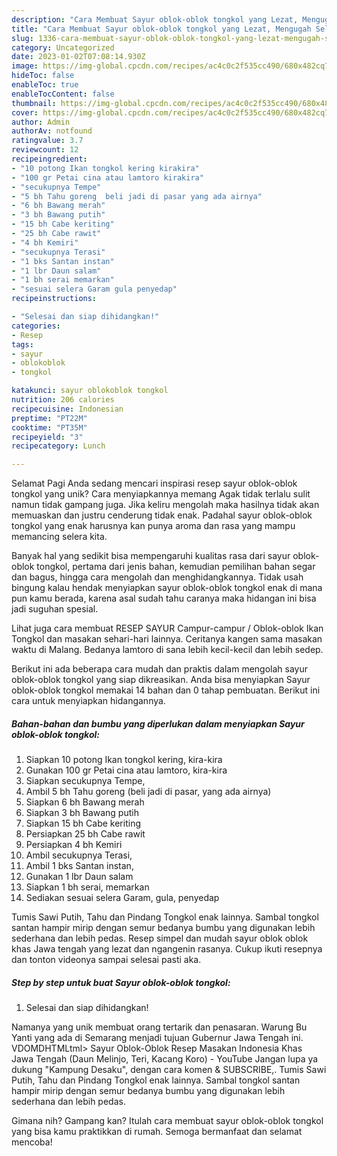 ```yaml
---
description: "Cara Membuat Sayur oblok-oblok tongkol yang Lezat, Mengugah Selera"
title: "Cara Membuat Sayur oblok-oblok tongkol yang Lezat, Mengugah Selera"
slug: 1336-cara-membuat-sayur-oblok-oblok-tongkol-yang-lezat-mengugah-selera
category: Uncategorized
date: 2023-01-02T07:08:14.930Z
image: https://img-global.cpcdn.com/recipes/ac4c0c2f535cc490/680x482cq70/sayur-oblok-oblok-tongkol-foto-resep-utama.jpg
hideToc: false
enableToc: true
enableTocContent: false
thumbnail: https://img-global.cpcdn.com/recipes/ac4c0c2f535cc490/680x482cq70/sayur-oblok-oblok-tongkol-foto-resep-utama.jpg
cover: https://img-global.cpcdn.com/recipes/ac4c0c2f535cc490/680x482cq70/sayur-oblok-oblok-tongkol-foto-resep-utama.jpg
author: Admin
authorAv: notfound
ratingvalue: 3.7
reviewcount: 12
recipeingredient:
- "10 potong Ikan tongkol kering kirakira"
- "100 gr Petai cina atau lamtoro kirakira"
- "secukupnya Tempe"
- "5 bh Tahu goreng  beli jadi di pasar yang ada airnya"
- "6 bh Bawang merah"
- "3 bh Bawang putih"
- "15 bh Cabe keriting"
- "25 bh Cabe rawit"
- "4 bh Kemiri"
- "secukupnya Terasi"
- "1 bks Santan instan"
- "1 lbr Daun salam"
- "1 bh serai memarkan"
- "sesuai selera Garam gula penyedap"
recipeinstructions:

- "Selesai dan siap dihidangkan!"
categories:
- Resep
tags:
- sayur
- oblokoblok
- tongkol

katakunci: sayur oblokoblok tongkol 
nutrition: 206 calories
recipecuisine: Indonesian
preptime: "PT22M"
cooktime: "PT35M"
recipeyield: "3"
recipecategory: Lunch

---
```



Selamat Pagi Anda sedang mencari inspirasi resep sayur oblok-oblok tongkol yang unik? Cara menyiapkannya memang Agak tidak terlalu sulit namun tidak gampang juga. Jika keliru mengolah maka hasilnya tidak akan memuaskan dan justru cenderung tidak enak. Padahal sayur oblok-oblok tongkol yang enak harusnya kan punya aroma dan rasa yang mampu memancing selera kita.


Banyak hal yang sedikit bisa mempengaruhi kualitas rasa dari sayur oblok-oblok tongkol, pertama dari jenis bahan, kemudian pemilihan bahan segar dan bagus, hingga cara mengolah dan menghidangkannya. Tidak usah bingung kalau hendak menyiapkan sayur oblok-oblok tongkol enak di mana pun kamu berada, karena asal sudah tahu caranya maka hidangan ini bisa jadi suguhan spesial.

Lihat juga cara membuat RESEP SAYUR Campur-campur / Oblok-oblok Ikan Tongkol dan masakan sehari-hari lainnya. Ceritanya kangen sama masakan waktu di Malang. Bedanya lamtoro di sana lebih kecil-kecil dan lebih sedep.


Berikut ini ada beberapa cara mudah dan praktis dalam mengolah sayur oblok-oblok tongkol yang siap dikreasikan. Anda bisa menyiapkan Sayur oblok-oblok tongkol memakai 14 bahan dan 0 tahap pembuatan. Berikut ini cara untuk menyiapkan hidangannya.

<!--inarticleads1-->

##### Bahan-bahan dan bumbu yang diperlukan dalam menyiapkan Sayur oblok-oblok tongkol:

1. Siapkan 10 potong Ikan tongkol kering, kira-kira
1. Gunakan 100 gr Petai cina atau lamtoro, kira-kira
1. Siapkan secukupnya Tempe,
1. Ambil 5 bh Tahu goreng  (beli jadi di pasar, yang ada airnya)
1. Siapkan 6 bh Bawang merah
1. Siapkan 3 bh Bawang putih
1. Siapkan 15 bh Cabe keriting
1. Persiapkan 25 bh Cabe rawit
1. Persiapkan 4 bh Kemiri
1. Ambil secukupnya Terasi,
1. Ambil 1 bks Santan instan,
1. Gunakan 1 lbr Daun salam
1. Siapkan 1 bh serai, memarkan
1. Sediakan sesuai selera Garam, gula, penyedap


Tumis Sawi Putih, Tahu dan Pindang Tongkol enak lainnya. Sambal tongkol santan hampir mirip dengan semur bedanya bumbu yang digunakan lebih sederhana dan lebih pedas. Resep simpel dan mudah sayur oblok oblok khas Jawa tengah yang lezat dan ngangenin rasanya. Cukup ikuti resepnya dan tonton videonya sampai selesai pasti aka. 

<!--inarticleads2-->

##### Step by step untuk buat Sayur oblok-oblok tongkol:


1. Selesai dan siap dihidangkan!

Namanya yang unik membuat orang tertarik dan penasaran. Warung Bu Yanti yang ada di Semarang menjadi tujuan Gubernur Jawa Tengah ini. VDOMDHTMLtml&gt; Sayur Oblok-Oblok Resep Masakan Indonesia Khas Jawa Tengah (Daun Melinjo, Teri, Kacang Koro) - YouTube Jangan lupa ya dukung &#34;Kampung Desaku&#34;, dengan cara komen &amp; SUBSCRIBE,. Tumis Sawi Putih, Tahu dan Pindang Tongkol enak lainnya. Sambal tongkol santan hampir mirip dengan semur bedanya bumbu yang digunakan lebih sederhana dan lebih pedas. 

Gimana nih? Gampang kan? Itulah cara membuat sayur oblok-oblok tongkol yang bisa kamu praktikkan di rumah. Semoga bermanfaat dan selamat mencoba!
